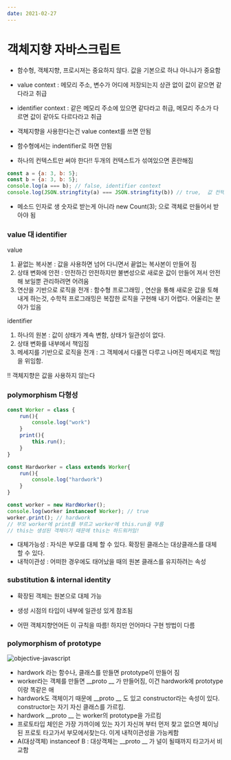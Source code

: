 ```yaml
---
date: 2021-02-27
---
```


# 객체지향 자바스크립트

- 함수형, 객체지향, 프로시져는 중요하지 않다. 값을 기본으로 하냐 아니냐가 중요함

- value context : 메모리 주소, 변수가 어디에 저장되는지 상관 없이 값이 같으면 같다라고 취급
- identifier context : 같은 메모리 주소에 있으면 같다라고 취급, 메모리 주소가 다르면 값이 같아도 다르다라고 취급

- 객체지향을 사용한다는건 value context를 쓰면 안됨
- 함수형에서는 indentifier로 하면 안됨

- 하나의 컨텍스트만 써야 한다!! 두개의 컨텍스트가 섞여있으면 혼란해짐

```jsx
const a = {a: 3, b: 5};
const b = {a: 3, b: 5};
console.log(a === b); // false, identifier context
console.log(JSON.stringfity(a) === JSON.stringfity(b)) // true,  값 컨텍스트 (객체지향 깨먹음)
```

- 메소드 인자로 생 숫자로 받는게 아니라 new Count(3); 으로 객체로 만들어서 받아야 됨

### **value 대 identifier**

value

1. 끝없는 복사본 : 값을 사용하면 넘어 다니면서 끝없는 복사본이 만들어 짐
2. 상태 변화에 안전 : 안전하긴 안전하지만 불변성으로 새로운 값이 만들어 져서 안전해 보일뿐 관리하려면 어려움
3. 연산을 기반으로 로직을 전개 : 함수형 프로그래밍 , 연산을 통해 새로운 값을 토해내게 하는것, 수학적 프로그래밍은 복잡한 로직을 구현해 내기 어렵다. 어울리는 분야가 있음

identifier

1. 하나의 원본 : 값이 상태가 계속 변함, 상태가 일관성이 없다.
2. 상태 변화를 내부에서 책임짐
3. 메세지를 기반으로 로직을 전개 : 그 객체에서 다룰껀 다루고 나머진 메세지로 책임을 위임함.

!! 객체지향은 값을 사용하지 않는다

### polymorphism 다형성

```jsx
const Worker = class {
	run(){
		console.log("work")
	}
	print(){
		this.run();
	}
}

const Hardworker = class extends Worker{
	run(){
		console.log("hardwork")
	}
}

const worker = new HardWorker();
console.log(worker instanceof Worker); // true
worker.print(); // hardwork
// 부모 worker에 print를 부르고 worker에 this.run을 부름
// this는 생성된 객체이기 때문에 this는 하드워커임!
```

- 대체가능성 : 자식은 부모를 대체 할 수 있다. 확장된 클래스는 대상클래스를 대체 할 수 있다.
- 내적이관성 : 어떠한 경우에도 태어났을 때의 원본 클래스를 유지하려는 속성

### substitution & internal identity

- 확장된 객체는 원본으로 대체 가능
- 생성 시점의 타입이 내부에 일관성 있게 참조됨

- 어떤 객체지향언어든 이 규칙을 따름! 하지만 언어마다 구현 방법이 다름

### polymorphism of prototype

![objective-javascript](~@assets/img/javascript/objective-javascript.png)


- hardwork 라는 함수나, 클래스를 만들면 prototype이 만들어 짐
- worker라는 객체를 만들면 __proto __  가 만들어짐, 이건 hardwork에 prototype이랑 똑같은 애
- hardwork도 객체이기 때문에 __proto __ 도 있고 constructor라는 속성이 있다. constructor는 자기 자신 클래스를 가르킴.
- hardwork __proto __ 는 worker의 prototype을 가르킴
- 프로토타입 체인은 가장 가까이에 있는 자기 자신꺼 부터 먼저 찾고 없으면 체이닝 된 프로토 타고가서 부모에서찾는다. 이게 내적이관성을 가능케함
- A(대상객체) instanceof B : 대상객체는 __proto __ 가 널이 될때까지 타고가서 비교함